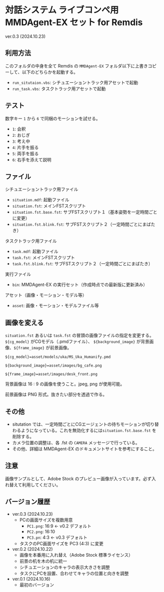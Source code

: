 # 対話システム ライブコンペ用 MMDAgent-EX セット for Remdis

ver.0.3 (2024.10.23)

## 利用方法

このフォルダの中身を全て Remdis の `MMDAgent-EX` フォルダ以下に上書きコピーして、以下のどちらかを起動する。

- `run_situtaion.vbs`: シチュエーショントラック用アセットで起動
- `run_task.vbs`: タスクトラック用アセットで起動

## テスト

数字キー `1` から `6` で同梱のモーションを試せる。

- `1`: 会釈
- `2`: おじぎ
- `3`: 考え中
- `4`: 片手を振る
- `5`: 両手を振る
- `6`: 右手を添えて説明

## ファイル

シチュエーショントラック用ファイル

- `situation.mdf`: 起動ファイル
- `situation.fst`: メインFSTスクリプト
- `situation.fst.base.fst`: サブFSTスクリプト１（基本姿勢を一定時間ごとに変更）
- `situation.fst.blink.fst`: サブFSTスクリプト２（一定時間ごとにまばたき）

タスクトラック用ファイル

- `task.mdf`: 起動ファイル
- `task.fst`: メインFSTスクリプト
- `task.fst.blink.fst`: サブFSTスクリプト２（一定時間ごとにまばたき）

実行ファイル

- `bin`: MMDAgent-EX の実行セット（作成時点での最新版に更新済み）

アセット（画像・モーション・モデル等）

- `asset`: 画像・モーション・モデルファイル等

## 画像を変える

`situation.fst` あるいは `task.fst` の冒頭の画像ファイルの指定を変更する。
`${cg_model}` がCGモデル（.pmdファイル）、 `${background_image}` が背景画像、`${frame_image}` が前景画像。

```text
${cg_model}=asset/models/uka/MS_Uka_Humanify.pmd

${background_image}=asset/images/bg_cafe.png

${frame_image}=asset/images/desk_front.png
```

背景画像は 16 : 9 の画像を使うこと。jpeg, png が使用可能。

前景画像は PNG 形式。抜きたい部分を透過で作る。

## その他

- situtation では、一定時間ごとにCGエージェントの待ちモーションが切り替わるようになっている。これを無効化するには`situation.fst.base.fst` を削除する。
- カメラ位置の調整は、各 .fst の `CAMERA` メッセージで行っている。
- その他、詳細は MMDAgent-EX のドキュメントサイトを参考にすること。

## 注意

画像サンプルとして、Adobe Stock のプレビュー画像が入っています。必ず入れ替えて利用してください。

## バージョン履歴

- ver.0.3 (2024.10.23)
  - PCの画面サイズを複数用意
    - `PC1.png`: 16:9 ← v0.2 デフォルト
    - `PC2.png`: 16:10
    - `PC3.pn`: 4:3 ← v0.3 デフォルト
  - タスクのPC画面サイズを PC3 (4:3) に変更
- ver.0.2 (2024.10.22)
  - 画像を本番用に入れ替え（Adobe Stock 標準ライセンス）
  - 前景の机を木の机に統一
  - シチュエーションのキャラの表示大きさを調整
  - タスクにPCを設置、合わせてキャラの位置と向きを調整
- ver.0.1 (2024.10.16)
  - 最初のバージョン
